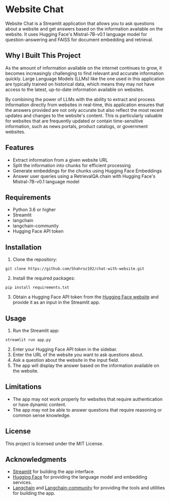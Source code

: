 # Website Chat

Website Chat is a Streamlit application that allows you to ask questions about a website and get answers based on the information available on the website. It uses Hugging Face's Mistral-7B-v0.1 language model for question-answering and FAISS for document embedding and retrieval.


## Why I Built This Project

As the amount of information available on the internet continues to grow, it becomes increasingly challenging to find relevant and accurate information quickly. Large Language Models (LLMs) like the one used in this application are typically trained on historical data, which means they may not have access to the latest, up-to-date information available on websites.

By combining the power of LLMs with the ability to extract and process information directly from websites in real-time, this application ensures that the answers provided are not only accurate but also reflect the most recent updates and changes to the website's content. This is particularly valuable for websites that are frequently updated or contain time-sensitive information, such as news portals, product catalogs, or government websites.

## Features

- Extract information from a given website URL
- Split the information into chunks for efficient processing
- Generate embeddings for the chunks using Hugging Face Embeddings
- Answer user queries using a RetrievalQA chain with Hugging Face's Mistral-7B-v0.1 language model

## Requirements

- Python 3.6 or higher
- Streamlit
- langchain
- langchain-community
- Hugging Face API token

## Installation

1. Clone the repository:
```
git clone https://github.com/Shahroz192/chat-with-website.git
```
2. Install the required packages:
```
pip install requirements.txt
```
3. Obtain a Hugging Face API token from the [Hugging Face website](https://huggingface.co/settings/tokens) and provide it as an input in the Streamlit app.

## Usage

1. Run the Streamlit app:
```
streamlit run app.py
```
2. Enter your Hugging Face API token in the sidebar.
3. Enter the URL of the website you want to ask questions about.
4. Ask a question about the website in the input field.
5. The app will display the answer based on the information available on the website.

## Limitations

- The app may not work properly for websites that require authentication or have dynamic content.
- The app may not be able to answer questions that require reasoning or common sense knowledge.

## License

This project is licensed under the MIT License.

## Acknowledgments

- [Streamlit](https://streamlit.io/) for building the app interface.
- [Hugging Face](https://huggingface.co/) for providing the language model and embedding services.
- [Langchain](https://github.com/hwchase17/langchain) and [Langchain-community](https://github.com/hwchase17/langchain-community) for providing the tools and utilities for building the app.
